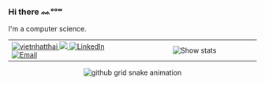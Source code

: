 ### Hi there ᨐᵉᵒʷ

  
I'm a computer science.

<div align="center">

<table border="0">

<tr>
  <td style="width: 50%; border: None;">
  <a href="https://github.com/vietnhatthai">
  <!--   <img src="https://komarev.com/ghpvc/?username=vietnhatthai" alt="vietnhatthai" /> -->
    <picture>
      <source media="(prefers-color-scheme: light)" srcset="https://komarev.com/ghpvc/?username=vietnhatthai">
      <source media="(prefers-color-scheme: dark)" srcset="https://komarev.com/ghpvc/?username=vietnhatthai">
      <img alt="vietnhatthai">
    </picture>
  </a>

  <a href="https://github.com/vietnhatthai?tab=followers">
    <img src="https://img.shields.io/github/followers/vietnhatthai">
  </a>

  <a href="https://www.linkedin.com/in/vietnhatthai">
    <img src="https://img.shields.io/badge/LinkedIn-vietnhatthai-blue" alt="LinkedIn" />
  </a>

  <a href="mailto:tvnhat20@apcs.fitus.edu.vn">
    <img src="https://img.shields.io/badge/Email-tvnhat20@apcs.fitus.edu.vn-blue" alt="Email" />
  </a>

  </td>

  <td style="width: 50%; border: None;">
  <div align="center">
    <picture>
      <source media="(prefers-color-scheme: light)" srcset="https://github-readme-stats.vercel.app/api/top-langs?username=vietnhatthai&theme=onelight&include_all_commits=true&count_private=true&layout=compact">
      <source media="(prefers-color-scheme: dark)" srcset="https://github-readme-stats.vercel.app/api/top-langs?username=vietnhatthai&theme=onedark&include_all_commits=true&count_private=true&layout=compact">
      <img alt="Show stats">
    </picture>
  </div>
  </td>
</tr>

</table>

[//]: < ![github grid snake animation](https://raw.githubusercontent.com/vietnhatthai/vietnhatthai/output/github-contribution-grid-snake-dark.svg) >

<picture>
  <source media="(prefers-color-scheme: light)" srcset="https://raw.githubusercontent.com/vietnhatthai/vietnhatthai/output/github-contribution-grid-snake.svg">
  <source media="(prefers-color-scheme: dark)" srcset="https://raw.githubusercontent.com/vietnhatthai/vietnhatthai/output/github-contribution-grid-snake-dark.svg">
  <img alt="github grid snake animation">
</picture>
  
[//]: < ![Separator](https://user-images.githubusercontent.com/50140834/151820615-e577f72a-81f9-444c-99e8-7cee404180de.png) >

[//]: < ![Stat](https://github-readme-stats.vercel.app/api?username=vietnhatthai&show_icons=true&theme=onedark) >

[//]: < ![Stat](https://github-readme-stats.vercel.app/api/top-langs?username=vietnhatthai&theme=onedark&include_all_commits=true&count_private=true&layout=compact) >

</div>